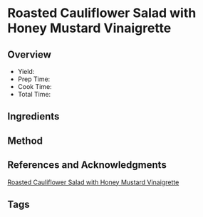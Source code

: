 # Roasted Cauliflower Salad with Honey Mustard Vinaigrette

## Overview

- Yield:
- Prep Time:
- Cook Time:
- Total Time:

## Ingredients


## Method



## References and Acknowledgments

[Roasted Cauliflower Salad with Honey Mustard Vinaigrette](https://www.halfbakedharvest.com/roasted-cauliflower-salad/#bo-recipe)

## Tags


